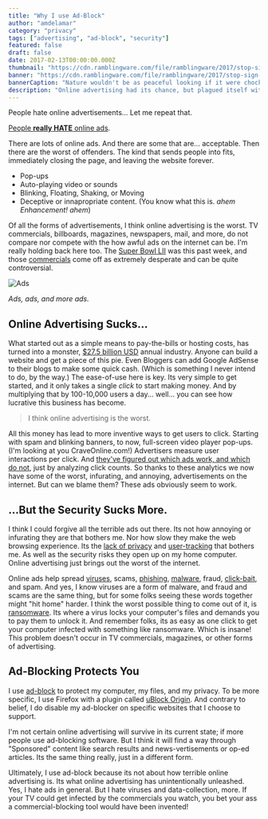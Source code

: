 ```yaml
---
title: "Why I use Ad-Block"
author: "amdelamar"
category: "privacy"
tags: ["advertising", "ad-block", "security"]
featured: false
draft: false
date: 2017-02-13T00:00:00.000Z
thumbnail: "https://cdn.ramblingware.com/file/ramblingware/2017/stop-sign-640.jpg"
banner: "https://cdn.ramblingware.com/file/ramblingware/2017/stop-sign-1240.jpg"
bannerCaption: "Nature wouldn't be as peaceful looking if it were chock full of ads. (Photo Credit: Pixabay)"
description: "Online advertising had its chance, but plagued itself with spam, pop-ups, auto-playing videos, unregulated data collection, and even some unintentional  viruses."
---
```


People hate online advertisements... Let me repeat that.

[People **really HATE** online ads](https://www.nngroup.com/articles/most-hated-advertising-techniques/).

There are lots of online ads. And there are some that are... acceptable. Then there are the worst of offenders. The kind that sends people into fits, immediately closing the page, and leaving the website forever.

* Pop-ups
* Auto-playing video or sounds
* Blinking, Floating, Shaking, or Moving
* Deceptive or innapropriate content. (You know what this is. *ahem* _Enhancement! *ahem*_)

Of all the forms of advertisements, I think online advertising is the worst. TV commercials, billboards, magazines, newspapers, mail, and more, do not compare nor compete with the how awful ads on the internet can be. I'm really holding back here too. The [Super Bowl LII](https://en.wikipedia.org/wiki/Super_Bowl_commercials) was this past week, and those [commercials](https://en.wikipedia.org/wiki/Super_Bowl_commercials) come off as extremely desperate and can be quite controversial.

![Ads](https://cdn.ramblingware.com/file/ramblingware/2017/ads.jpg)

_Ads, ads, and more ads._


## Online Advertising Sucks...

What started out as a simple means to pay-the-bills or hosting costs, has turned into a monster, [$27.5 billion USD](http://adage.com/article/advertising/iab-digital-advertising-hits-record-high-27-5-billion/301006/) annual industry. Anyone can build a website and get a piece of this pie. Even Bloggers can add Google AdSense to their blogs to make some quick cash. (Which is something I never intend to do, by the way.) The ease-of-use here is key. Its very simple to get started, and it only takes a single *click* to start making money. And by multiplying that by 100-10,000 users a day... well... you can see how lucrative this business has become.

> I think online advertising is the worst.

All this money has lead to more inventive ways to get users to click. Starting with spam and blinking banners, to now, full-screen video player pop-ups. (I'm looking at you CraveOnline.com!) Advertisers measure user interactions per click. And [they've figured out which ads work, and which do not](http://www.business2community.com/infographics/effective-online-advertising-0996804#ylvoW0gajqf9Ek4J.97), just by analyzing click counts. So thanks to these analytics we now have some of the worst, infurating, and annoying, advertisements on the internet. But can we blame them? These ads obviously seem to work.

## ...But the Security Sucks More.

I think I could forgive all the terrible ads out there. Its not how annoying or infurating they are that bothers me. Nor how slow they make the web browsing experience. Its the [lack of privacy](http://venturebeat.com/2012/02/22/the-7-creep-factors-of-online-behavioral-advertising/) and [user-tracking](http://donottrack.us/) that bothers me. As well as the security risks they open up on my home computer. Online advertising just brings out the worst of the internet.

Online ads help spread [viruses](https://en.wikipedia.org/wiki/Computer_virus), scams, [phishing](https://en.wikipedia.org/wiki/Phishing), [malware](https://en.wikipedia.org/wiki/Malvertising), fraud, [click-bait](https://en.wikipedia.org/wiki/Clickbait), and spam. And yes, I know viruses are a form of malware, and fraud and scams are the same thing, but for some folks seeing these words together might "hit home" harder. I think the worst possible thing to come out of it, is [ransomware](https://en.wikipedia.org/wiki/Ransomware). Its where a virus locks your computer's files and demands you to pay them to unlock it. And remember folks, its as easy as one click to get your computer infected with something like ransomware. Which is insane! This problem doesn't occur in TV commercials, magazines, or other forms of advertising.

## Ad-Blocking Protects You

I use [ad-block](https://en.wikipedia.org/wiki/Ad_blocking) to protect my computer, my files, and my privacy. To be more specific, I use Firefox with a plugin called [uBlock Origin](https://github.com/gorhill/uBlock#ublock-origin). And contrary to belief, I do disable my ad-blocker on specific websites that I choose to support.

I'm not certain online advertising will survive in its current state; if more people use ad-blocking software. But I think it will find a way through "Sponsored" content like search results and news-vertisements or op-ed articles. Its the same thing really, just in a different form.

Ultimately, I use ad-block because its not about how terrible online advertising is. Its what online advertising has unintentionally unleashed. Yes, I hate ads in general. But I hate viruses and data-collection, more. If your TV could get infected by the commercials you watch, you bet your ass a commercial-blocking tool would have been invented!
